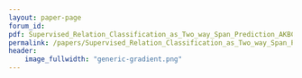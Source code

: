 ```yaml
---
layout: paper-page
forum_id: 
pdf: Supervised_Relation_Classification_as_Two_way_Span_Prediction_AKBC
permalink: /papers/Supervised_Relation_Classification_as_Two_way_Span_Prediction_AKBC
header:
    image_fullwidth: "generic-gradient.png"
---
```

